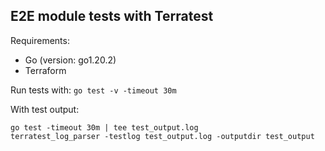 ## E2E module tests with Terratest

Requirements:

- Go (version: go1.20.2)
- Terraform


Run tests with:
```go test -v -timeout 30m```

With test output:

```
go test -timeout 30m | tee test_output.log
terratest_log_parser -testlog test_output.log -outputdir test_output
```